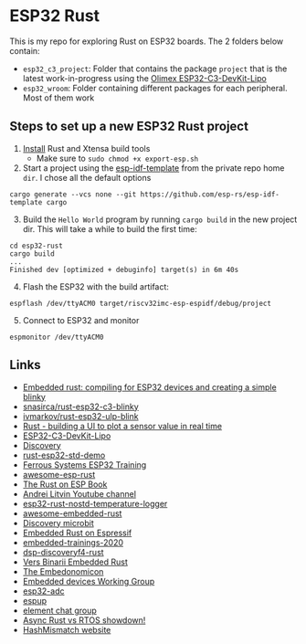# ESP32 Rust

This is my repo for exploring Rust on ESP32 boards.  The 2 folders below contain:

- `esp32_c3_project`: Folder that contains the package `project` that is the latest work-in-progress using the [Olimex ESP32-C3-DevKit-Lipo](https://www.olimex.com/Products/IoT/ESP32-C3/ESP32-C3-DevKit-Lipo/open-source-hardware)
- `esp32_wroom`: Folder containing different packages for each peripheral.  Most of them work

## Steps to set up a new ESP32 Rust project
1. [Install](https://github.com/esp-rs/rust-build) Rust and Xtensa build tools
    - Make sure to `sudo chmod +x export-esp.sh`
2. Start a project using the [esp-idf-template](https://github.com/esp-rs/esp-idf-template) from the private repo home `dir`. I chose all the default options
```
cargo generate --vcs none --git https://github.com/esp-rs/esp-idf-template cargo
```
3. Build the `Hello World` program by running `cargo build` in the new project dir. This will take a while to build the first time:
```
cd esp32-rust
cargo build
...
Finished dev [optimized + debuginfo] target(s) in 6m 40s
```
4. Flash the ESP32 with the build artifact:
```
espflash /dev/ttyACM0 target/riscv32imc-esp-espidf/debug/project
```
5. Connect to ESP32 and monitor
```
espmonitor /dev/ttyACM0
```

## Links
- [Embedded rust: compiling for ESP32 devices and creating a simple blinky](https://www.youtube.com/watch?v=Sm413MNQE_A)
- [snasirca/rust-esp32-c3-blinky](https://github.com/snasirca/rust-esp32-c3-blinky)
- [ivmarkov/rust-esp32-ulp-blink](https://github.com/ivmarkov/rust-esp32-ulp-blink)
- [Rust - building a UI to plot a sensor value in real time](https://www.youtube.com/watch?v=zUvHkkkrmIY)
- [ESP32-C3-DevKit-Lipo](https://www.olimex.com/Products/IoT/ESP32-C3/ESP32-C3-DevKit-Lipo/open-source-hardware)
- [Discovery](https://github.com/rust-embedded/discovery)
- [rust-esp32-std-demo](https://github.com/ivmarkov/rust-esp32-std-demo)
- [Ferrous Systems ESP32 Training](https://www.espressif.com/en/news/ESP_RUST_training)
- [awesome-esp-rust](https://github.com/esp-rs/awesome-esp-rust)
- [The Rust on ESP Book](https://esp-rs.github.io/book/introduction.html)
- [Andrei Litvin Youtube channel](https://www.youtube.com/c/AndreiLitvinCa)
- [esp32-rust-nostd-temperature-logger](https://github.com/bjoernQ/esp32-rust-nostd-temperature-logger)
- [awesome-embedded-rust](https://github.com/rust-embedded/awesome-embedded-rust)
- [Discovery microbit](https://docs.rust-embedded.org/discovery/microbit/)
- [Embedded Rust on Espressif](https://espressif-trainings.ferrous-systems.com/)
- [embedded-trainings-2020](https://github.com/ferrous-systems/embedded-trainings-2020)
- [dsp-discoveryf4-rust](https://github.com/jacobrosenthal/dsp-discoveryf4-rust/)
- [Vers Binarii Embedded Rust](https://www.youtube.com/playlist?list=PLP_X41VhYn5X6Wwjnm0bRwI3n2pdaszxU)
- [The Embedonomicon](https://docs.rust-embedded.org/embedonomicon/index.html)
- [Embedded devices Working Group](https://github.com/rust-embedded/wg)
- [esp32-adc](https://github.com/tecywiz121/esp32-adc)
- [espup](https://github.com/esp-rs/espup)
- [element chat group](https://app.element.io/#/room/#esp-rs:matrix.org)
- [Async Rust vs RTOS showdown!](https://tweedegolf.nl/en/blog/65/async-rust-vs-rtos-showdown)
- [HashMismatch website](http://www.hashmismatch.net/libraries/)